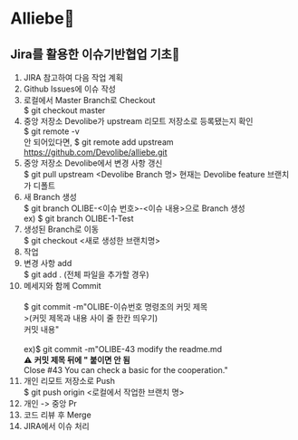 # Alliebe🌿

## Jira를 활용한 이슈기반협업 기초🦖

1. JIRA 참고하여 다음 작업 계획
2. Github Issues에 이슈 작성
3. 로컬에서 Master Branch로 Checkout   <br/>$ git checkout master
4. 중앙 저장소 Devolibe가 upstream 리모트 저장소로 등록됐는지 확인   <br/>$ git remote -v   <br/>안 되어있다면, $ git remote add upstream https://github.com/Devolibe/alliebe.git
5. 중앙 저장소 Devolibe에서 변경 사항 갱신   <br/>$ git pull upstream <Devolibe Branch 명> 현재는 Devolibe feature 브랜치가 디폴트
6. 새 Branch 생성   <br/>$ git branch OLIBE-<이슈 번호>-<이슈 내용>으로 Branch 생성 <br/>ex) $ git branch OLIBE-1-Test
7. 생성된 Branch로 이동 <br/>$ git checkout <새로 생성한 브랜치명>
8. 작업
9. 변경 사항 add   <br/>$ git add . (전체 파일을 추가할 경우)
10. 메세지와 함께 Commit  <br/><br/>$ git commit -m"OLIBE-이슈번호 명령조의 커밋 제목   <br/>>(커밋 제목과 내용 사이 줄 한칸 띄우기)  <br/>커밋 내용"    <br/><br/>ex)$ git commit -m"OLIBE-43 modify the readme.md       <br/>⚠ **커밋 제목 뒤에 \" 붙이면 안 됨**<br/>Close #43 You can check a basic for the cooperation."<br/>
11.  개인 리모트 저장소로 Push <br/> $ git push origin <로컬에서 작업한 브랜치 명>
12.  개인 -> 중앙 Pr
13.  코드 리뷰 후 Merge
14.  JIRA에서 이슈 처리


